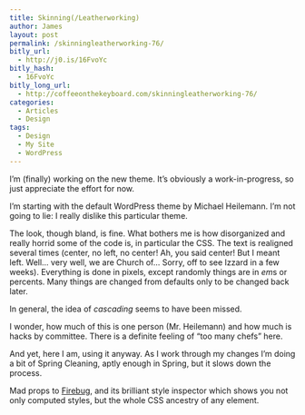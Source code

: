 ```yaml
---
title: Skinning(/Leatherworking)
author: James
layout: post
permalink: /skinningleatherworking-76/
bitly_url:
  - http://j0.is/16FvoYc
bitly_hash:
  - 16FvoYc
bitly_long_url:
  - http://coffeeonthekeyboard.com/skinningleatherworking-76/
categories:
  - Articles
  - Design
tags:
  - Design
  - My Site
  - WordPress
---
```

I&#8217;m (finally) working on the new theme. It&#8217;s obviously a work-in-progress, so just appreciate the effort for now.

I&#8217;m starting with the default WordPress theme by Michael Heilemann. I&#8217;m not going to lie: I really dislike this particular theme.<!--more-->

The look, though bland, is fine. What bothers me is how disorganized and really horrid some of the code is, in particular the CSS. The text is realigned several times (center, no left, no center! Ah, you said center! But I meant left. Well&#8230; very well, we are Church of&#8230; Sorry, off to see Izzard in a few weeks). Everything is done in pixels, except randomly things are in *em*s or percents. Many things are changed from defaults only to be changed back later.

In general, the idea of *cascading* seems to have been missed.

I wonder, how much of this is one person (Mr. Heilemann) and how much is hacks by committee. There is a definite feeling of &#8220;too many chefs&#8221; here.

And yet, here I am, using it anyway. As I work through my changes I&#8217;m doing a bit of Spring Cleaning, aptly enough in Spring, but it slows down the process.

Mad props to [Firebug][1], and its brilliant style inspector which shows you not only computed styles, but the whole CSS ancestry of any element.

 [1]: http://www.getfirebug.com/ "Best Firefox Developer Addon EVAR!"